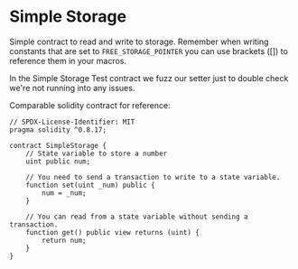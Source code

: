# Simple Storage

Simple contract to read and write to storage.
Remember when writing constants that are set to `FREE_STORAGE_POINTER` you can use brackets ([]) to reference them in your macros.

In the Simple Storage Test contract we fuzz our setter just to double check we're not running into any issues.

Comparable solidity contract for reference:

```solidity
// SPDX-License-Identifier: MIT
pragma solidity ^0.8.17;

contract SimpleStorage {
    // State variable to store a number
    uint public num;

    // You need to send a transaction to write to a state variable.
    function set(uint _num) public {
        num = _num;
    }

    // You can read from a state variable without sending a transaction.
    function get() public view returns (uint) {
        return num;
    }
}
```
